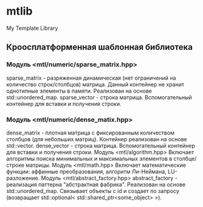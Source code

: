 # mtlib
My Template Library
## Кроосплатформенная шаблонная библиотека 
### Модуль <mtl/numeric/sparse_matrix.hpp>
sparse_matrix - разряженная динамическая (нет ограничений на количество строк/столбцов) матрица. Данный контейнер не хранит однотипные элементы в памяти. Реализован на основе std::unordered_map.
sparse_vector - строка матрица. Вспомогательный контейнер для вставки и получения строки.
### Модуль <mtl/numeric/dense_matix.hpp>
dense_matrix - плотная матрица с фиксированным количеством столбцов (для небольших матриц). Контейнер реализован на основе std::vector.
dense_vector - строка матрица. Вспомогательный контейнер для вставки и получения строки.
Модуль <mtl/algorithm.hpp>
Включает алгоритмы поиска минимальных и максимальных элементов в столбце/строке матрицы.
Модуль <mtl/math.hpp>
Включает математические функции: аффинные преобразования, алгоритм Ли-Неймана, LU-разложение.
Модуль <mtl/abstract_factory.hpp>
abstract_factory - реализация паттерна "абстрактная фабрика". Реализован на основе std::unordered_map. Связывает объекты с id и создает по запросу (возвращает std::optional< std::shared_ptr<some_object> >).
